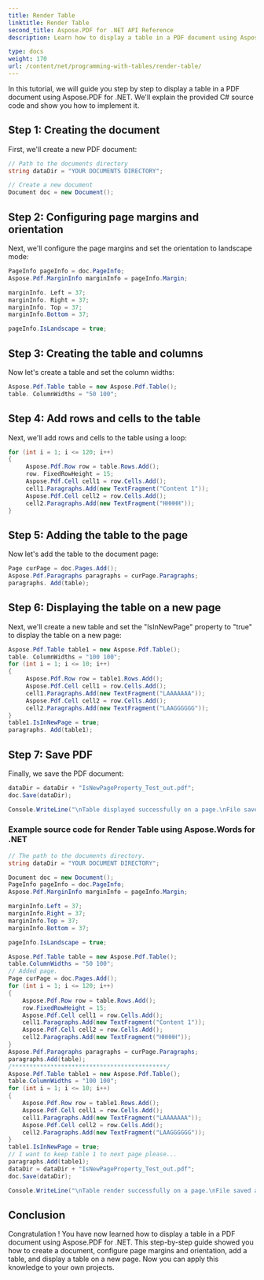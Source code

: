 ```yaml
---
title: Render Table
linktitle: Render Table
second_title: Aspose.PDF for .NET API Reference
description: Learn how to display a table in a PDF document using Aspose.PDF for .NET.

type: docs
weight: 170
url: /content/net/programming-with-tables/render-table/
---
```


In this tutorial, we will guide you step by step to display a table in a PDF document using Aspose.PDF for .NET. We'll explain the provided C# source code and show you how to implement it.

## Step 1: Creating the document
First, we'll create a new PDF document:

```csharp
// Path to the documents directory
string dataDir = "YOUR DOCUMENTS DIRECTORY";

// Create a new document
Document doc = new Document();
```

## Step 2: Configuring page margins and orientation
Next, we'll configure the page margins and set the orientation to landscape mode:

```csharp
PageInfo pageInfo = doc.PageInfo;
Aspose.Pdf.MarginInfo marginInfo = pageInfo.Margin;

marginInfo. Left = 37;
marginInfo. Right = 37;
marginInfo. Top = 37;
marginInfo.Bottom = 37;

pageInfo.IsLandscape = true;
```

## Step 3: Creating the table and columns
Now let's create a table and set the column widths:

```csharp
Aspose.Pdf.Table table = new Aspose.Pdf.Table();
table. ColumnWidths = "50 100";
```

## Step 4: Add rows and cells to the table
Next, we'll add rows and cells to the table using a loop:

```csharp
for (int i = 1; i <= 120; i++)
{
     Aspose.Pdf.Row row = table.Rows.Add();
     row. FixedRowHeight = 15;
     Aspose.Pdf.Cell cell1 = row.Cells.Add();
     cell1.Paragraphs.Add(new TextFragment("Content 1"));
     Aspose.Pdf.Cell cell2 = row.Cells.Add();
     cell2.Paragraphs.Add(new TextFragment("HHHHH"));
}
```

## Step 5: Adding the table to the page
Now let's add the table to the document page:

```csharp
Page curPage = doc.Pages.Add();
Aspose.Pdf.Paragraphs paragraphs = curPage.Paragraphs;
paragraphs. Add(table);
```

## Step 6: Displaying the table on a new page
Next, we'll create a new table and set the "IsInNewPage" property to "true" to display the table on a new page:

```csharp
Aspose.Pdf.Table table1 = new Aspose.Pdf.Table();
table. ColumnWidths = "100 100";
for (int i = 1; i <= 10; i++)
{
     Aspose.Pdf.Row row = table1.Rows.Add();
     Aspose.Pdf.Cell cell1 = row.Cells.Add();
     cell1.Paragraphs.Add(new TextFragment("LAAAAAAA"));
     Aspose.Pdf.Cell cell2 = row.Cells.Add();
     cell2.Paragraphs.Add(new TextFragment("LAAGGGGGG"));
}
table1.IsInNewPage = true;
paragraphs. Add(table1);
```

## Step 7: Save PDF
Finally, we save the PDF document:

```csharp
dataDir = dataDir + "IsNewPageProperty_Test_out.pdf";
doc.Save(dataDir);

Console.WriteLine("\nTable displayed successfully on a page.\nFile saved at location: " + dataDir);
```

### Example source code for Render Table using Aspose.Words for .NET

```csharp
// The path to the documents directory.
string dataDir = "YOUR DOCUMENT DIRECTORY";

Document doc = new Document();
PageInfo pageInfo = doc.PageInfo;
Aspose.Pdf.MarginInfo marginInfo = pageInfo.Margin;

marginInfo.Left = 37;
marginInfo.Right = 37;
marginInfo.Top = 37;
marginInfo.Bottom = 37;

pageInfo.IsLandscape = true;

Aspose.Pdf.Table table = new Aspose.Pdf.Table();
table.ColumnWidths = "50 100";
// Added page.
Page curPage = doc.Pages.Add();
for (int i = 1; i <= 120; i++)
{
	Aspose.Pdf.Row row = table.Rows.Add();
	row.FixedRowHeight = 15;
	Aspose.Pdf.Cell cell1 = row.Cells.Add();
	cell1.Paragraphs.Add(new TextFragment("Content 1"));
	Aspose.Pdf.Cell cell2 = row.Cells.Add();
	cell2.Paragraphs.Add(new TextFragment("HHHHH"));
}
Aspose.Pdf.Paragraphs paragraphs = curPage.Paragraphs;
paragraphs.Add(table);
/********************************************/
Aspose.Pdf.Table table1 = new Aspose.Pdf.Table();
table.ColumnWidths = "100 100";
for (int i = 1; i <= 10; i++)
{
	Aspose.Pdf.Row row = table1.Rows.Add();
	Aspose.Pdf.Cell cell1 = row.Cells.Add();
	cell1.Paragraphs.Add(new TextFragment("LAAAAAAA"));
	Aspose.Pdf.Cell cell2 = row.Cells.Add();
	cell2.Paragraphs.Add(new TextFragment("LAAGGGGGG"));
}
table1.IsInNewPage = true;
// I want to keep table 1 to next page please...
paragraphs.Add(table1);
dataDir = dataDir + "IsNewPageProperty_Test_out.pdf";
doc.Save(dataDir);

Console.WriteLine("\nTable render successfully on a page.\nFile saved at " + dataDir);
```

## Conclusion
Congratulation ! You have now learned how to display a table in a PDF document using Aspose.PDF for .NET. This step-by-step guide showed you how to create a document, configure page margins and orientation, add a table, and display a table on a new page. Now you can apply this knowledge to your own projects.